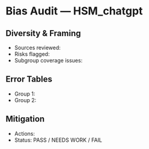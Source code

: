 ﻿# Bias Audit — HSM_chatgpt

## Diversity & Framing
- Sources reviewed:
- Risks flagged:
- Subgroup coverage issues:

## Error Tables
- Group 1:
- Group 2:

## Mitigation
- Actions:
- Status: PASS / NEEDS WORK / FAIL
